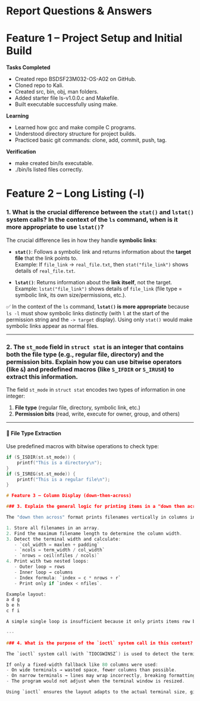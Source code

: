 # Report Questions & Answers

# Feature 1 – Project Setup and Initial Build

**Tasks Completed**
- Created repo BSDSF23M032-OS-A02 on GitHub.
- Cloned repo to Kali.
- Created src, bin, obj, man folders.
- Added starter file ls-v1.0.0.c and Makefile.
- Built executable successfully using make.

**Learning**
- Learned how gcc and make compile C programs.
- Understood directory structure for project builds.
- Practiced basic git commands: clone, add, commit, push, tag.

**Verification**
- make created bin/ls executable.
- ./bin/ls listed files correctly.

# Feature 2 – Long Listing (-l)

### 1. What is the crucial difference between the `stat()` and `lstat()` system calls? In the context of the `ls` command, when is it more appropriate to use `lstat()`?

The crucial difference lies in how they handle **symbolic links**:

- **`stat()`**: Follows a symbolic link and returns information about the **target file** that the link points to.  
  Example: If `file_link` → `real_file.txt`, then `stat("file_link")` shows details of `real_file.txt`.

- **`lstat()`**: Returns information about the **link itself**, not the target.  
  Example: `lstat("file_link")` shows details of `file_link` (file type = symbolic link, its own size/permissions, etc.).

✅ In the context of the `ls` command, **`lstat()` is more appropriate** because `ls -l` must show symbolic links distinctly (with `l` at the start of the permission string and the `-> target` display). Using only `stat()` would make symbolic links appear as normal files.

---

### 2. The `st_mode` field in `struct stat` is an integer that contains both the file type (e.g., regular file, directory) and the permission bits. Explain how you can use bitwise operators (like `&`) and predefined macros (like `S_IFDIR` or `S_IRUSR`) to extract this information.

The field `st_mode` in `struct stat` encodes two types of information in one integer:

1. **File type** (regular file, directory, symbolic link, etc.)  
2. **Permission bits** (read, write, execute for owner, group, and others)

---

#### 📌 File Type Extraction
Use predefined macros with bitwise operations to check type:

```c
if (S_ISDIR(st.st_mode)) {
    printf("This is a directory\n");
}
if (S_ISREG(st.st_mode)) {
    printf("This is a regular file\n");
}

# Feature 3 – Column Display (down-then-across)

### 3. Explain the general logic for printing items in a "down then across" columnar format. Why is a simple single loop through the list of filenames insufficient for this task?

The "down then across" format prints filenames vertically in columns instead of left-to-right row by row. The general steps are:

1. Store all filenames in an array.
2. Find the maximum filename length to determine the column width.
3. Detect the terminal width and calculate:
   - `col_width = maxlen + padding`
   - `ncols = term_width / col_width`
   - `nrows = ceil(nfiles / ncols)`
4. Print with two nested loops:
   - Outer loop → rows
   - Inner loop → columns
   - Index formula: `index = c * nrows + r`
   - Print only if `index < nfiles`.

Example layout:
a d g
b e h
c f i

A simple single loop is insufficient because it only prints items row by row (left to right), not in the required down-then-across column format.

---

### 4. What is the purpose of the `ioctl` system call in this context? What would be the limitations of your program if you only used a fixed-width fallback (e.g., 80 columns) instead of detecting the terminal size?

The `ioctl` system call (with `TIOCGWINSZ`) is used to detect the terminal’s current width in characters. This makes it possible to dynamically calculate how many columns of filenames can fit without breaking alignment.

If only a fixed-width fallback like 80 columns were used:
- On wide terminals → wasted space, fewer columns than possible.
- On narrow terminals → lines may wrap incorrectly, breaking formatting.
- The program would not adjust when the terminal window is resized.

Using `ioctl` ensures the layout adapts to the actual terminal size, giving correct and consistent results.

